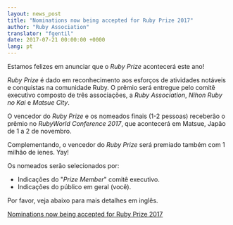 ```yaml
---
layout: news_post
title: "Nominations now being accepted for Ruby Prize 2017"
author: "Ruby Association"
translator: "fgentil"
date: 2017-07-21 00:00:00 +0000
lang: pt
---
```


Estamos felizes em anunciar que o _Ruby Prize_ acontecerá este ano!

_Ruby Prize_ é dado em reconhecimento aos esforços de atividades notáveis e
conquistas na comunidade Ruby. O prêmio será entregue pelo comitê executivo
composto de três associações, a _Ruby Association_, _Nihon Ruby no Kai_ e _Matsue City_.

O vencedor do _Ruby Prize_ e os nomeados finais (1-2 pessoas) receberão o prêmio no
_RubyWorld Conference 2017_, que acontecerá em Matsue, Japão de 1 a 2 de novembro.

Complementando, o vencedor do _Ruby Prize_ será premiado também com 1 milhão de ienes. Yay!

Os nomeados serão selecionados por:

* Indicações do "_Prize Member_" comitê executivo.
* Indicações do público em geral (você).

Por favor, veja abaixo para mais detalhes em inglês.

[Nominations now being accepted for Ruby Prize 2017](http://www.ruby.or.jp/rubyprize2017/about_en.html)
